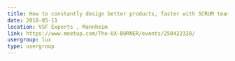 ```yaml
---
title: How to constantly design better products, faster with SCRUM teams
date: 2018-05-11
location: VSF Experts , Mannheim
link: https://www.meetup.com/The-UX-BURNER/events/250422328/
usergroup: lux
type: usergroup
---
```

